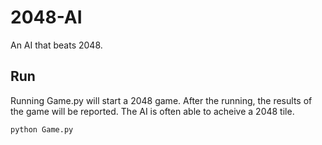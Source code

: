 # 2048-AI
An AI that beats 2048.

## Run
Running Game.py will start a 2048 game. After the running, the results of the game will be reported. The AI is often able to acheive a 2048 tile.

    python Game.py



